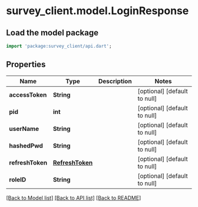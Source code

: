 # survey_client.model.LoginResponse

## Load the model package
```dart
import 'package:survey_client/api.dart';
```

## Properties
Name | Type | Description | Notes
------------ | ------------- | ------------- | -------------
**accessToken** | **String** |  | [optional] [default to null]
**pid** | **int** |  | [optional] [default to null]
**userName** | **String** |  | [optional] [default to null]
**hashedPwd** | **String** |  | [optional] [default to null]
**refreshToken** | [**RefreshToken**](RefreshToken.md) |  | [optional] [default to null]
**roleID** | **String** |  | [optional] [default to null]

[[Back to Model list]](../README.md#documentation-for-models) [[Back to API list]](../README.md#documentation-for-api-endpoints) [[Back to README]](../README.md)


